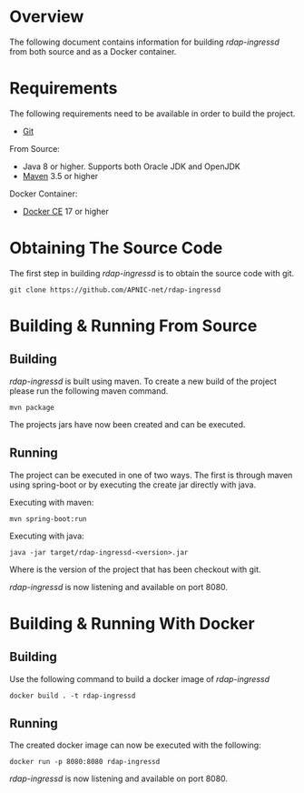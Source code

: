 # Overview
The following document contains information for building *rdap-ingressd* from
both source and as a Docker container.

# Requirements
The following requirements need to be available in order to build the project.

- [Git](https://git-scm.com/)

From Source:

- Java 8 or higher. Supports both Oracle JDK and OpenJDK
- [Maven](https://maven.apache.org/) 3.5 or higher

Docker Container:

- [Docker CE](https://www.docker.com/community-edition) 17 or higher

# Obtaining The Source Code

The first step in building *rdap-ingressd* is to obtain the source code with
git.

```
git clone https://github.com/APNIC-net/rdap-ingressd
```

# Building & Running From Source

## Building
*rdap-ingressd* is built using maven. To create a new build of the project
please run the following maven command.

```
mvn package
```

The projects jars have now been created and can be executed.

## Running
The project can be executed in one of two ways. The first is through maven using
spring-boot or by executing the create jar directly with java.

Executing with maven:

```
mvn spring-boot:run
```

Executing with java:

```
java -jar target/rdap-ingressd-<version>.jar
```
Where <version> is the version of the project that has been checkout with git.

*rdap-ingressd* is now listening and available on port 8080.

# Building & Running With Docker

## Building
Use the following command to build a docker image of *rdap-ingressd*

```
docker build . -t rdap-ingressd
```

## Running
The created docker image can now be executed with the following:

```
docker run -p 8080:8080 rdap-ingressd
```

*rdap-ingressd* is now listening and available on port 8080.
